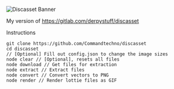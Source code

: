 ![Discasset Banner](https://cdn.discordapp.com/attachments/415951527258095616/815901327681912882/discasset.banner.png)

My version of https://gitlab.com/derpystuff/discasset

Instructions
```
git clone https://github.com/Commandtechno/discasset
cd discasset
// [Optional] Fill out config.json to change the image sizes
node clear // [Optional], resets all files
node download // Get files for extraction
node extract // Extract files
node convert // Convert vectors to PNG
node render // Render lottie files as GIF
```